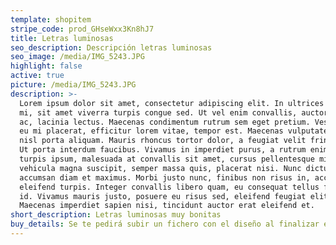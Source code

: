 ```yaml
---
template: shopitem
stripe_code: prod_GHseWxx3Kn8hJ7
title: Letras luminosas
seo_description: Descripción letras luminosas
seo_image: /media/IMG_5243.JPG
highlight: false
active: true
picture: /media/IMG_5243.JPG
description: >-
  Lorem ipsum dolor sit amet, consectetur adipiscing elit. In ultrices blandit
  mi, sit amet viverra turpis congue sed. Ut vel enim convallis, auctor mauris
  ac, lacinia lectus. Maecenas condimentum rutrum sem eget pretium. Vestibulum
  eu mi placerat, efficitur lorem vitae, tempor est. Maecenas vulputate nulla et
  nisl porta aliquam. Mauris rhoncus tortor dolor, a feugiat velit fringilla at.
  Ut porta interdum faucibus. Vivamus in imperdiet purus, a rutrum enim. Donec
  turpis ipsum, malesuada at convallis sit amet, cursus pellentesque mi. Proin
  vehicula magna suscipit, semper massa quis, placerat nisi. Nunc dictum
  accumsan diam et maximus. Morbi justo nunc, finibus non risus in, accumsan
  eleifend turpis. Integer convallis libero quam, eu consequat tellus fringilla
  id. Vivamus mauris justo, posuere eu risus sed, eleifend feugiat elit.
  Maecenas imperdiet sapien nisi, tincidunt auctor erat eleifend et.
short_description: Letras luminosas muy bonitas
buy_details: Se te pedirá subir un fichero con el diseño al finalizar el proceso de compra.
---
```


